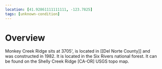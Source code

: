 ```yaml
---
location: [41.92861111111111, -123.7825]
tags: [unknown-condition]
---
```


# Overview

Monkey Creek Ridge sits at 3705', is located in [[Del Norte County]] and was constructed in 1982. It is located in the Six Rivers national forest. It can be found on the Shelly Creek Ridge [CA-OR] USGS topo map.

